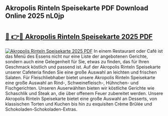 ## Akropolis Rinteln Speisekarte PDF Download Online 2025 nL0jp

# <h2><a href="http://gc63k8a.nevu.top/?p=Akropolis+Rinteln+Speisekarte">🔗 👉🔴 Akropolis Rinteln Speisekarte 2025 PDF</a></h2>

[![Akropolis Rinteln Speisekarte 2025 PDF](https://i.imgur.com/dBaPXMq.png)](http://gc63k8a.nevu.top/?p=Akropolis+Rinteln+Speisekarte)
In einem Restaurant oder Café ist das Menü des Essens nicht nur eine Liste der angebotenen Gerichte, sondern auch eine Gelegenheit für Sie, etwas zu finden, das für Ihren Geschmack köstlich und passend ist. Auf der Akropolis Rinteln Speisekarte unserer Cafeteria finden Sie eine große Auswahl an leichten und frischen Salaten. Für Fleischliebhaber bietet unsere Akropolis Rinteln Speisekarte eine große Auswahl an Rind-, Schweinefleisch-, Hühnchen- und Fischgerichten. Unseren Auserwählten bieten wir köstliche Gerichte wie Schaschlik und Steak an, die über offenem Feuer zubereitet werden. Unsere Akropolis Rinteln Speisekarte bietet eine große Auswahl an Desserts, von klassischen Torten und Kuchen bis hin zu exquisiten Crème Brûlée und Schokoladen-Schokoladen-Extras.
